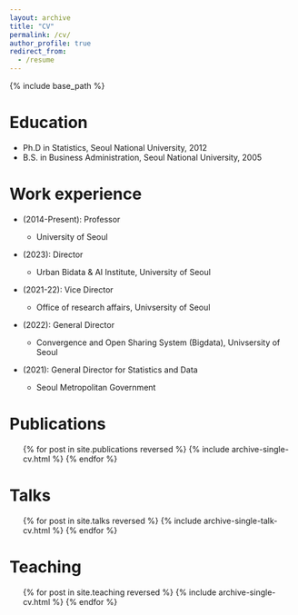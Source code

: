 ```yaml
---
layout: archive
title: "CV"
permalink: /cv/
author_profile: true
redirect_from:
  - /resume
---
```


{% include base_path %}

Education
======
* Ph.D in Statistics, Seoul National University, 2012
* B.S. in Business Administration, Seoul National University, 2005

Work experience
======
* (2014-Present): Professor
  * University of Seoul

* (2023): Director
  * Urban Bidata & AI Institute, University of Seoul

* (2021-22): Vice Director
  * Office of research affairs, Univsersity of Seoul

* (2022): General Director
  * Convergence and Open Sharing System (Bigdata), Univsersity of Seoul

* (2021): General Director for Statistics and Data
  * Seoul Metropolitan Government
  

Publications
======
  <ul>{% for post in site.publications reversed %}
    {% include archive-single-cv.html %}
  {% endfor %}</ul>
  
Talks
======
  <ul>{% for post in site.talks reversed %}
    {% include archive-single-talk-cv.html  %}
  {% endfor %}</ul>
  
Teaching
======
  <ul>{% for post in site.teaching reversed %}
    {% include archive-single-cv.html %}
  {% endfor %}</ul>
  